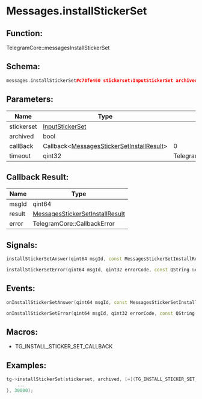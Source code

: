 # Messages.installStickerSet

## Function:

TelegramCore::messagesInstallStickerSet

## Schema:

```c++
messages.installStickerSet#c78fe460 stickerset:InputStickerSet archived:Bool = messages.StickerSetInstallResult;
```
## Parameters:

|Name|Type|Default|
|----|----|-------|
|stickerset|[InputStickerSet](../../types/inputstickerset.md)||
|archived|bool||
|callBack|Callback&lt;[MessagesStickerSetInstallResult](../../types/messagesstickersetinstallresult.md)&gt;|0|
|timeout|qint32|TelegramCore::timeOut()|

## Callback Result:

|Name|Type|
|----|----|
|msgId|qint64|
|result|[MessagesStickerSetInstallResult](../../types/messagesstickersetinstallresult.md)|
|error|TelegramCore::CallbackError|

## Signals:

```c++
installStickerSetAnswer(qint64 msgId, const MessagesStickerSetInstallResult & result)
```
```c++
installStickerSetError(qint64 msgId, qint32 errorCode, const QString &errorText)
```

## Events:

```c++
onInstallStickerSetAnswer(qint64 msgId, const MessagesStickerSetInstallResult & result)
```
```c++
onInstallStickerSetError(qint64 msgId, qint32 errorCode, const QString &errorText)
```

## Macros:

* TG_INSTALL_STICKER_SET_CALLBACK

## Examples:

```c++
tg->installStickerSet(stickerset, archived, [=](TG_INSTALL_STICKER_SET_CALLBACK){
    ...
}, 30000);
```
